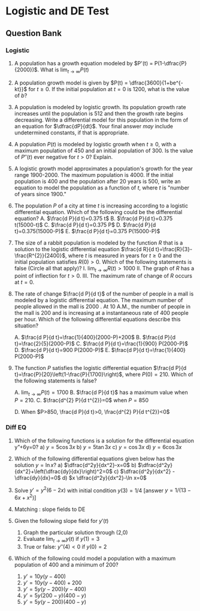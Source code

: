 # Logistic and DE Test
## Question Bank

### Logistic

1. A population has a growth equation modeled by $P'(t) = P(1-\dfrac{P}{2000})$. What is $\lim_{t \to \infty}P(t)$
2. A population growth model is given by $P(t) = \dfrac{3600}{1+be^{-kt}}$ for $t \geq 0$. If the initial population at $t=0$ is 1200, what is the value of $b$?
3. A population is modeled by logistic growth. Its population growth rate increases until the population is 512 and then the growth rate begins decreasing. Write a differential model for this population in the form of an equation for $\dfrac{dP}{dt}$. Your final answer *may* include undetermined constants, if that is appropriate.
4. A population $P(t)$ is modeled by logistic growth when $t \geq 0$, with a maximum population  of 450 and an initial population of 300. Is the value of $P''(t)$ ever negative for $t>0$? Explain.
5. A logistic growth model approximates a population's growth for the year range 1900-2000. The maximum population is 4000. If the initial population is 400 and the population after 20 years is 500, write an equation to model the population as a function of $t$, where $t$ is "number of years since 1900."
6. The population $P$ of a city at time $t$ is increasing according to a logistic differential equation. Which of the following could be the differential equation?
    A. $\frac{d P}{d t}=0.375 t$
    B. $\frac{d P}{d t}=0.375 t(15000-t)$
    C. $\frac{d P}{d t}=0.375 P$
    D. $\frac{d P}{d t}=0.375(15000-P)$
    E. $\frac{d P}{d t}=0.375 P(15000-P)$

5. The size of a rabbit population is modeled by the function $R$ that is a solution to the logistic differential equation $\frac{d R}{d t}=\frac{R}{3}-\frac{R^{2}}{2400}$, where $t$ is measured in years for $t \geq 0$ and the initial population satisfies $R(0)>0$. Which of the following statements is false (Circle all that apply)?
    I.  $\lim _  {t \rightarrow \infty} R(t)>1000$
    II.  The graph of $R$ has a point of inflection for $t>0$.
    III.  The maximum rate of change of $R$ occurs at $t=0$.


6. The rate of change $\frac{d P}{d t}$ of the number of people in a mall is modeled by a logistic differential equation. The maximum number of people allowed in the mall is 2000 . At 10 A.M., the number of people in the mall is 200 and is increasing at a instantaneous rate of 400 people per hour. Which of the following differential equations describe this situation?

    A.  $\frac{d P}{d t}=\frac{1}{400}(2000-P)+200$
    B.  $\frac{d P}{d t}=\frac{2}{5}(2000-P)$
    C.  $\frac{d P}{d t}=\frac{1}{900} P(2000-P)$
    D.  $\frac{d P}{d t}=900 P(2000-P)$
    E.  $\frac{d P}{d t}=\frac{1}{400} P(2000-P)$
7.  The function $P$ satisfies the logistic differential equation $\frac{d P}{d t}=\frac{P}{20}\left(1-\frac{P}{1700}\right)$, where $P(0)=210$. Which of the following statements is false?

    A.  $\lim _{t \rightarrow \infty} P(t)=1700$
    B.  $\frac{d P}{d t}$ has a maximum value when $P=210$.
    C.  $\frac{d^{2} P}{d t^{2}}=0$ when $P=850$

    D.  When $P>850, \frac{d P}{d t}>0, \frac{d^{2} P}{d t^{2}}<0$

### Diff EQ

1. Which of the following functions is a solution for the differential equation y”+6y=0?
    a)  $y=5 \cos⁡3x$
    b)  $y=5 \tan⁡3x$
    c)  $y= \cos⁡3x$
    d)  $y=6 \cos⁡3x$

2. Which of the following differential equations given below has the solution $y=\ln x$?
    a) $\dfrac{d^2y}{dx^2}-x=0$
    b) $\dfrac{d^2y}{dx^2}+\left(\dfrac{dy}{dx}\right)^2=0$
    c) $\dfrac{d^2y}{dx^2} - \dfrac{dy}{dx}=0$
    d) $x \dfrac{d^2y}{dx^2}-\ln ⁡x=0$

3. Solve $y' = y^2(6-2x)$ with initial condition $y(3) = 1/4$ [answer $y = 1/(13-6x+x^2)$]
4. Matching : slope fields to DE
5. Given the following slope field for $y'(t)$
   1.  Graph the particular solution through (2,0)
   2.  Evaluate $\lim_{t \to \infty} y(t)$ if $y(1) = 3$
   3.  True or false: $y''(4)<0$ if $y(0) = 2$
6.  Which of the following could model a population with a maximum population of 400 and a minimum of 200?
    1.  $y' = 10y(y-400)$
    2.  $y' = 10y(y-400)+200$
    3.  $y' = 5y(y-200)(y-400)$
    4.  $y' = 5y(200-y)(400-y)$
    5.  $y' = 5y(y-200)(400-y)$